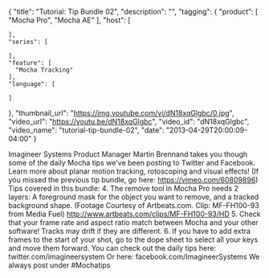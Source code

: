 {
  "title": "Tutorial: Tip Bundle 02",
  "description": "",
  "tagging": {
    "product": [
      "Mocha Pro",
      "Mocha AE"
    ],
    "host": [

    ],
    "series": [

    ],
    "feature": [
      "Mocha Tracking"
    ],
    "language": [

    ]
  },
  "thumbnail_url": "https://img.youtube.com/vi/dN18xqGlgbc/0.jpg",
  "video_url": "https://youtu.be/dN18xqGlgbc",
  "video_id": "dN18xqGlgbc",
  "video_name": "tutorial-tip-bundle-02",
  "date": "2013-04-29T20:00:09-04:00"
}

Imagineer Systems Product Manager Martin Brennand takes you though some of the
daily Mocha tips we've been posting to Twitter and Facebook. Learn more about
planar motion tracking, rotoscoping and visual effects! (If you missed the
previous tip bundle, go here: https://vimeo.com/60809896) Tips covered in this
bundle: 4\. The remove tool in Mocha Pro needs 2 layers: A foreground mask for
the object you want to remove, and a tracked background shape. (Footage
Courtesy of Artbeats.com. Clip: MF-FH100-93 from Media Fuel)
http://www.artbeats.com/clips/MF-FH100-93/HD 5\. Check that your frame rate
and aspect ratio match between Mocha and your other software! Tracks may drift
if they are different. 6\. If you have to add extra frames to the start of
your shot, go to the dope sheet to select all your keys and move them forward.
You can check out the daily tips here: twitter.com/imagineersystem Or here:
facebook.com/ImagineerSystems We always post under #Mochatips


